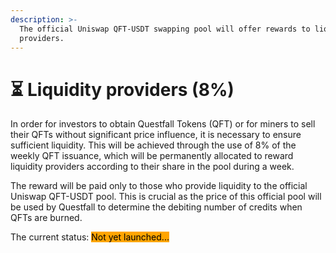 ```yaml
---
description: >-
  The official Uniswap QFT-USDT swapping pool will offer rewards to liquidity
  providers.
---
```


# ⏳ Liquidity providers (8%)

In order for investors to obtain Questfall Tokens (QFT) or for miners to sell their QFTs without significant price influence, it is necessary to ensure sufficient liquidity. This will be achieved through the use of 8% of the weekly QFT issuance, which will be permanently allocated to reward liquidity providers according to their share in the pool during a week.

The reward will be paid only to those who provide liquidity to the official Uniswap QFT-USDT pool. This is crucial as the price of this official pool will be used by Questfall to determine the debiting number of credits when QFTs are burned.



The current status: <mark style="background-color:orange;">Not yet launched...</mark>&#x20;
